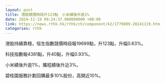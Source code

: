 ```yaml
---
layout: post
title: 港股競價時段升123點　小米績後升逾1%
date: 2024-11-19 09:24:37.000000000 +08:00
link: https://news.rthk.hk/rthk/ch/component/k2/1779809-20241119.htm
categories: rthk
---
```


港股持續靠穩，恒生指數競價時段報19699點，升123點，升幅0.63%。

科技指數報4381點，升40點，升幅0.93%。

小米績後升逾1%，攜程績後升近3%。

碧桂園服務計劃回購最多10%股份，高開近10%。
